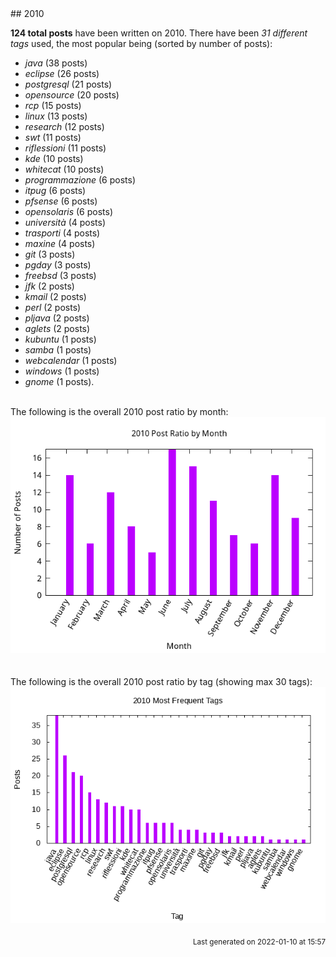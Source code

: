 <a name="2010" />
## 2010 

**124 total posts** have been written on 2010.
There have been *31 different tags* used, the most
popular being (sorted by number of posts):
 
- *java* (38 posts)  
- *eclipse* (26 posts)  
- *postgresql* (21 posts)  
- *opensource* (20 posts)  
- *rcp* (15 posts)  
- *linux* (13 posts)  
- *research* (12 posts)  
- *swt* (11 posts)  
- *riflessioni* (11 posts)  
- *kde* (10 posts)  
- *whitecat* (10 posts)  
- *programmazione* (6 posts)  
- *itpug* (6 posts)  
- *pfsense* (6 posts)  
- *opensolaris* (6 posts)  
- *università* (4 posts)  
- *trasporti* (4 posts)  
- *maxine* (4 posts)  
- *git* (3 posts)  
- *pgday* (3 posts)  
- *freebsd* (3 posts)  
- *jfk* (2 posts)  
- *kmail* (2 posts)  
- *perl* (2 posts)  
- *pljava* (2 posts)  
- *aglets* (2 posts)  
- *kubuntu* (1 posts)  
- *samba* (1 posts)  
- *webcalendar* (1 posts)  
- *windows* (1 posts)  
- *gnome* (1 posts).<br/>
<br/>
The following is the overall 2010 post ratio by month:
<br/>
    <center>
      <img src="/images/stats/2010-months.png" alt="2010 post ratio per month" />
    </center>
<br/>

<br/>
The following is the overall 2010 post ratio by tag (showing max 30 tags):
<br/>
  <center>
    <img src="/images/stats/2010-tags.png" alt="2010 post ratio per tag" />
  </center>
<br/>

<div align="right">
<small>
Last generated on 2022-01-10 at 15:57
</small>
</div>

<br/>

